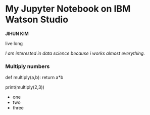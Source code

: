 # My Jupyter Notebook on IBM Watson Studio
**JIHUN KIM**

live long

*I am interested in data science because i works almost everything.*

### Multiply numbers

def multiply(a,b):
    return a*b

print(multiply(2,3))

- one
- two
- three
